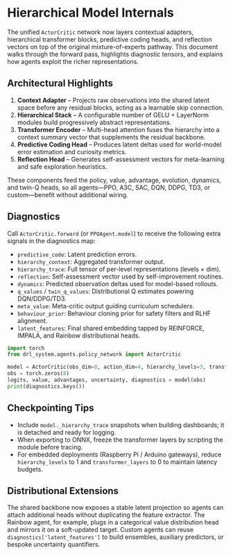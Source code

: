 # Hierarchical Model Internals

The unified `ActorCritic` network now layers contextual adapters, hierarchical
transformer blocks, predictive coding heads, and reflection vectors on top of the
original mixture-of-experts pathway. This document walks through the forward
pass, highlights diagnostic tensors, and explains how agents exploit the richer
representations.

## Architectural Highlights

1. **Context Adapter** – Projects raw observations into the shared latent space
   before any residual blocks, acting as a learnable skip connection.
2. **Hierarchical Stack** – A configurable number of GELU + LayerNorm modules
   build progressively abstract representations.
3. **Transformer Encoder** – Multi-head attention fuses the hierarchy into a
   context summary vector that supplements the residual backbone.
4. **Predictive Coding Head** – Produces latent deltas used for world-model error
   estimation and curiosity metrics.
5. **Reflection Head** – Generates self-assessment vectors for meta-learning and
   safe exploration heuristics.

These components feed the policy, value, advantage, evolution, dynamics, and
twin-Q heads, so all agents—PPO, A3C, SAC, DQN, DDPG, TD3, or custom—benefit
without additional wiring.

## Diagnostics

Call `ActorCritic.forward` (or `PPOAgent.model`) to receive the following extra
signals in the diagnostics map:

- `predictive_code`: Latent prediction errors.
- `hierarchy_context`: Aggregated transformer output.
- `hierarchy_trace`: Full tensor of per-level representations (levels × dim).
- `reflection`: Self-assessment vector used by self-improvement routines.
- `dynamics`: Predicted observation deltas used for model-based rollouts.
- `q_values` / `twin_q_values`: Distributional Q estimates powering DQN/DDPG/TD3.
- `meta_value`: Meta-critic output guiding curriculum schedulers.
- `behaviour_prior`: Behaviour cloning prior for safety filters and RLHF alignment.
- `latent_features`: Final shared embedding tapped by REINFORCE, IMPALA, and Rainbow distributional heads.

```python
import torch
from drl_system.agents.policy_network import ActorCritic

model = ActorCritic(obs_dim=8, action_dim=4, hierarchy_levels=3, transformer_layers=2)
obs = torch.zeros(8)
logits, value, advantages, uncertainty, diagnostics = model(obs)
print(diagnostics.keys())
```

## Checkpointing Tips

- Include `model._hierarchy_trace` snapshots when building dashboards; it is
  detached and ready for logging.
- When exporting to ONNX, freeze the transformer layers by scripting the module
  before tracing.
- For embedded deployments (Raspberry Pi / Arduino gateways), reduce
  `hierarchy_levels` to 1 and `transformer_layers` to 0 to maintain latency
  budgets.

## Distributional Extensions

The shared backbone now exposes a stable latent projection so agents can attach
additional heads without duplicating the feature extractor. The Rainbow agent,
for example, plugs in a categorical value distribution head and mirrors it on a
soft-updated target. Custom agents can reuse `diagnostics['latent_features']` to
build ensembles, auxiliary predictors, or bespoke uncertainty quantifiers.
